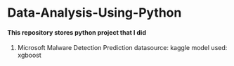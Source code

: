 # Data-Analysis-Using-Python
#### This repository stores python project that I did
1. Microsoft Malware Detection Prediction
   datasource: kaggle 
   model used: xgboost 
